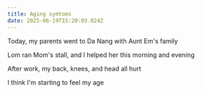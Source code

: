 ```yaml
---
title: Aging symtoms
date: 2025-06-19T15:20:03.024Z
---
```


Today, my parents went to Da Nang with Aunt Em's family

Lom ran Mom's stall, and I helped her this morning and evening

After work, my back, knees, and head all hurt

I think I'm starting to feel my age
